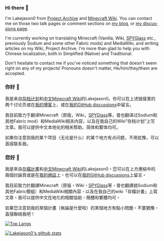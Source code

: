 <div lang="en">
<h3>Hi there 👋</h3>
I'm Lakejason0 from <a href="https://files.lakejason0.ml/wiki/User_talk:Lakejason0">Project Archive</a> and <a href="https://minecraft-zh.gamepedia.com/User:Lakejason0">Minecraft Wiki</a>. You can contact me on those two talk pages or comment sections on <a href="https://lakejason0.wordpress.com">my blog</a>, or <a href="https://github.com/lakejason0/lakejason0/discussions">my discussions page</a>.

I'm currently working on translating Minecraft (Vanilla, Wiki, <a href="https://github.com/SPYGlassMC/SPYGlass">SPYGlass</a> etc., previously Sodium and some other Fabric mods) and MediaWiki, and writing articles on my Wiki, Project Archive. I'm more than glad to help you with Chinese localization, both in Simplified (Native) and Traditional.

Don't hesitate to contact me if you've noticed something that doesn't seem right on any of my projects! Pronouns doesn't matter, He/him/they/them are accepted.
</div>
<div lang="zh-Hans-CN">
<h3>你好 👋</h3>
我是来自<a href="https://files.lakejason0.ml/wiki/User_talk:Lakejason0">存档计划</a>和<a href="https://minecraft-zh.gamepedia.com/User:Lakejason0">中文Minecraft Wiki</a>的Lakejason0。你可以在上述链接里的两个讨论页或在<a href="https://lakejason0.wordpress.com">我的博客</a>上，或在<a href="https://github.com/lakejason0/lakejason0/discussions">我的GitHub discussions</a>中留言。

我目前致力于翻译Minecraft（原版，Wiki，<a href="https://github.com/SPYGlassMC/SPYGlass">SPYGlass</a>等，曾也翻译过Sodium和其他Fabric mod）和MediaWiki相关内容，以及在我自己的Wiki“存档计划”上写文章。我可以提供中文本地化的相关帮助，简体和繁体均可。

如果你注意到我的某个项目（无论是什么）的某个地方有点问题，不用犹豫，可以直接联系我。
</div>
<div lang="zh-Hant-TW">
<h3>您好 👋</h3>
我是來自<a href="https://files.lakejason0.ml/wiki/User_talk:Lakejason0">存檔計畫</a>和<a href="https://minecraft-zh.gamepedia.com/User:Lakejason0">中文Minecraft Wiki</a>的Lakejason0。您可以在上方連結中的兩個討論頁或是在<a href="https://lakejason0.wordpress.com">我的網誌</a>上，也可以在<a href="https://github.com/lakejason0/lakejason0/discussions">我的GitHub discussions</a>上留言。

我目前致力於翻譯Minecraft（原版，Wiki，<a href="https://github.com/SPYGlassMC/SPYGlass">SPYGlass</a>等，曾也翻譯過Sodium和其他Fabric模組）和MediaWiki相關內容，以及在我自己的wiki「存檔計畫」上寫文章。我可以提供中文在地化的相關協助，簡體和繁體均可。

如果您注意到我的某個計畫（無論是什麼啦）的某個地方有點小問題，不要猶豫，直接聯絡我吧！
</div>

[![Top Langs](https://github-readme-stats.vercel.app/api/top-langs/?username=lakejason0&layout=compact&locale=cn)](https://github.com/anuraghazra/github-readme-stats)

[![Lakejason0's github stats](https://github-readme-stats.vercel.app/api?username=lakejason0&show_icons=true&locale=cn)](https://github.com/anuraghazra/github-readme-stats)
